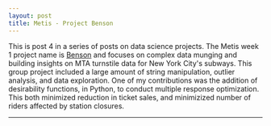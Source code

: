 ```yaml
---
layout: post
title: Metis - Project Benson
---
```


This is post 4 in a series of posts on data science projects. The Metis week 1 project name is [Benson](https://github.com/Codr99/Portfolio/blob/master/Project_Benson/Metis_mta_pit_crew.pdf) and focuses on complex data munging and building insights on MTA turnstile data for New York City's subways. This group project included a large amount of string manipulation, outlier analysis, and data exploration. One of my contributions was the addition of desirability functions, in Python, to conduct multiple response optimization.  This both minimized reduction in ticket sales, and minimizized number of riders affected by station closures.

<hr>
